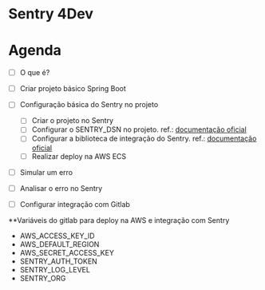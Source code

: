 # Sentry 4Dev

# Agenda

* [ ] O que é?
* [ ] Criar projeto básico Spring Boot
* [ ] Configuração básica do Sentry no projeto
  * [ ] Criar o projeto no Sentry
  * [ ] Configurar o SENTRY_DSN no projeto. ref.: [documentação oficial](https://docs.sentry.io/platforms/java/configuration/)
  * [ ] Configurar a biblioteca de integração do Sentry. ref.: [documentação oficial](https://docs.sentry.io/platforms/java/guides/spring-boot/)
  * [ ] Realizar deploy na AWS ECS
* [ ] Simular um erro
* [ ] Analisar o erro no Sentry
* [ ] Configurar integração com Gitlab



**Variáveis do gitlab para deploy na AWS e integração com Sentry

- AWS_ACCESS_KEY_ID
- AWS_DEFAULT_REGION
- AWS_SECRET_ACCESS_KEY
- SENTRY_AUTH_TOKEN
- SENTRY_LOG_LEVEL
- SENTRY_ORG
